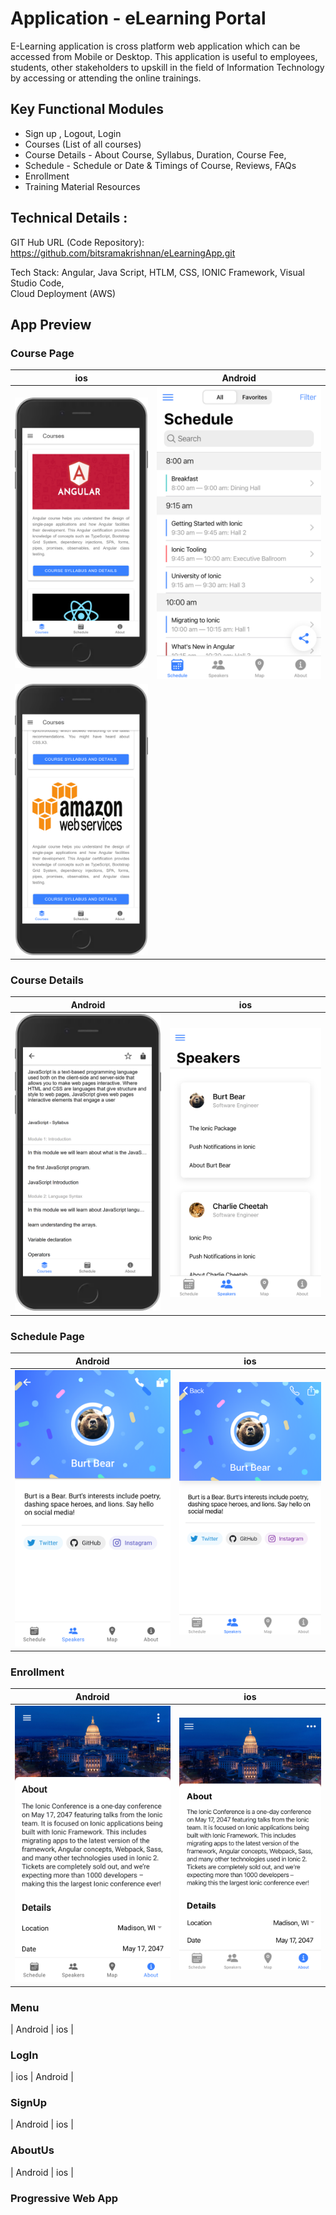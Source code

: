 # Application - eLearning Portal

E-Learning application is cross platform web application which can be accessed from Mobile or Desktop.
This application is useful to employees, students, other stakeholders to upskill in the field of 
Information Technology by accessing or attending the online trainings.

## Key Functional Modules

* Sign up , Logout, Login
* Courses (List of all courses)
* Course Details - About Course, Syllabus, Duration, Course Fee,
* Schedule - Schedule or Date & Timings of Course, Reviews, FAQs
* Enrollment
* Training Material Resources

## Technical Details :

GIT Hub URL (Code Repository): https://github.com/bitsramakrishnan/eLearningApp.git

Tech Stack:
	  Angular, Java Script, HTLM, CSS,
    IONIC Framework, Visual Studio Code,           
    Cloud Deployment (AWS) 

## App Preview

### Course Page

| ios  | Android  |
| -----------------| -----|
| ![Android Course](/resources/screenshots/ios-course.png) | ![iOS Course](/resources/screenshots/ios-schedule.png) |
![Android Course](/resources/screenshots/ios-course2.png) |
### Course Details

| Android  | ios  |
| -----------------| -----|
| ![Android Speakers](/resources/screenshots/ios-course-details1.png) | ![iOS Speakers](/resources/screenshots/ios-speakers.png) |

### Schedule Page
| Android  | ios  |
| -----------------| -----|
| ![Android Speaker Detail](/resources/screenshots/android-speaker-detail.png) | ![iOS Speaker Detail](/resources/screenshots/ios-speaker-detail.png) |

### Enrollment

| Android  | ios  |
| -----------------| -----|
| ![Android About](/resources/screenshots/android-about.png) | ![iOS About](/resources/screenshots/ios-about.png) |

### Menu
| Android  | ios  |

### LogIn
| ios  | Android  |

### SignUp
| Android  | ios  |

### AboutUs
| Android  | ios  |

### Progressive Web App

